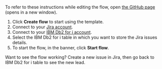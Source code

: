 To refer to these instructions while editing the flow, open [the GitHub page](https://github.com/ot4i/app-connect-templates/blob/master/resources/markdown/Store%20the%20issue%20data%20in%20IBM%20Db2%20whenever%20a%20new%20issue%20gets%20created%20in%20Jira_instructions.md) (opens in a new window).

1. Click **Create flow** to start using the template.
1. Connect to your [Jira account](https://ibm.biz/ach2jira).
1. Connect to your [IBM Db2 for i account](https://ibm.biz/acibmdb2).
1. Select the IBM Db2 for i table in which you want to store the Jira issues details.
1. To start the flow, in the banner, click **Start flow**.

Want to see the flow working? Create a new issue in Jira, then go back to IBM Db2 for i table to see the new lead.